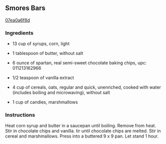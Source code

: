 ## Smores Bars

[07ea0a6f8d](http://tastykitchen.com/recipes/desserts/se28099mores-bars/)

### Ingredients

 - 13 cup of syrups, corn, light

 - 1 tablespoon of butter, without salt

 - 6 ounce of spartan, real semi-sweet chocolate baking chips, upc: 011213162966

 - 1/2 teaspoon of vanilla extract

 - 4 cup of cereals, oats, regular and quick, unenriched, cooked with water (includes boiling and microwaving), without salt

 - 1 cup of candies, marshmallows

### Instructions

Heat corn syrup and butter in a saucepan until boiling. Remove from heat. Stir in chocolate chips and vanilla. tir until chocolate chips are melted. Stir in cereal and marshmallows. Press into a buttered 9 x 9 pan. Let stand 1 hour.